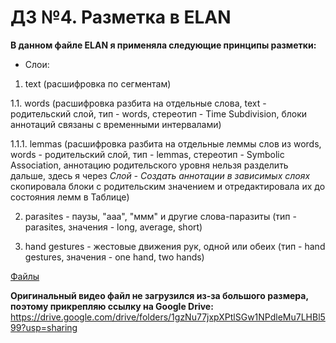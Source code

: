 # ДЗ №4. Разметка в ELAN

**В данном файле ELAN я применяла следующие принципы разметки:**
- Слои:
 1. text (расшифровка по сегментам)
 
  1.1. words (расшифровка разбита на отдельные слова, text - родительский слой, тип - words, стереотип - 
Time Subdivision, блоки аннотаций связаны с временными интервалами)

  1.1.1. lemmas (расшифровка разбита на отдельные леммы слов из words, words - родительский слой, 
тип - lemmas, стереотип - Symbolic Association, аннотацию родительского уровня нельзя разделить дальше, 
здесь я через *Слой - Создать аннотации в зависимых слоях* скопировала блоки с родительским значением и отредактировала 
их до состояния лемм в Таблице)

 2. parasites - паузы, "ааа", "ммм" и другие слова-паразиты (тип - parasites, значения - long, average, short)
 
 3. hand gestures - жестовые движения рук, одной или обеих (тип - hand gestures, значения - one hand, two hands)

[Файлы](https://biinins.github.io/ethiopia_CILS/dz/elan)

**Оригинальный видео файл не загрузился из-за большого размера, поэтому прикрепляю ссылку на Google Drive:** https://drive.google.com/drive/folders/1gzNu77jxpXPtlSGw1NPdleMu7LHBl599?usp=sharing
